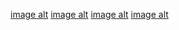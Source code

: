[image alt](https://github.com/EyadAdel199/Portfolio-Projects/blob/c7026c5b5b822c47d8c6e6bcb3ff36ba36b917d1/Screenshot%20(375).png)
[image alt](https://github.com/EyadAdel199/Portfolio-Projects/blob/c7026c5b5b822c47d8c6e6bcb3ff36ba36b917d1/Screenshot%20(410).png)
[image alt](https://github.com/EyadAdel199/Portfolio-Projects/blob/c7026c5b5b822c47d8c6e6bcb3ff36ba36b917d1/Screenshot%20(414).png)
[image alt](https://github.com/EyadAdel199/Portfolio-Projects/blob/c7026c5b5b822c47d8c6e6bcb3ff36ba36b917d1/Screenshot%20(474).png)
